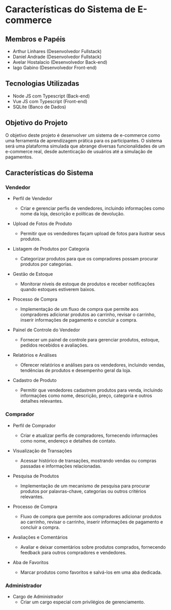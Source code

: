 # Características do Sistema de E-commerce

## Membros e Papéis
- Arthur Linhares (Desenvolvedor Fullstack)
- Daniel Andrade (Desenvolvedor Fullstack)
- Avelar Hostalacio (Desenvolvedor Back-end)
- Iago Gabino (Desenvolvedor Front-end)

## Tecnologias Utilizadas
- Node JS com Typescript (Back-end)
- Vue JS com Typescript (Front-end)
- SQLite (Banco de Dados)

## Objetivo do Projeto
O objetivo deste projeto é desenvolver um sistema de e-commerce como uma ferramenta de aprendizagem prática para os participantes. O sistema será uma plataforma simulada que abrange diversas funcionalidades de um e-commerce real, desde autenticação de usuários até a simulação de pagamentos.

## Características do Sistema

### Vendedor

- Perfil de Vendedor
  - Criar e gerenciar perfis de vendedores, incluindo informações como nome da loja, descrição e políticas de devolução.
  
- Upload de Fotos de Produto
  - Permitir que os vendedores façam upload de fotos para ilustrar seus produtos.
  
- Listagem de Produtos por Categoria
  - Categorizar produtos para que os compradores possam procurar produtos por categorias.
  
- Gestão de Estoque
  - Monitorar níveis de estoque de produtos e receber notificações quando estoques estiverem baixos.
  
- Processo de Compra
  - Implementação de um fluxo de compra que permite aos compradores adicionar produtos ao carrinho, revisar o carrinho, inserir informações de pagamento e concluir a compra.
  
- Painel de Controle do Vendedor
  - Fornecer um painel de controle para gerenciar produtos, estoque, pedidos recebidos e avaliações.
  
- Relatórios e Análises
  - Oferecer relatórios e análises para os vendedores, incluindo vendas, tendências de produtos e desempenho geral da loja.
  
- Cadastro de Produto
  - Permitir que vendedores cadastrem produtos para venda, incluindo informações como nome, descrição, preço, categoria e outros detalhes relevantes.

### Comprador

- Perfil de Comprador
  - Criar e atualizar perfis de compradores, fornecendo informações como nome, endereço e detalhes de contato.
  
- Visualização de Transações
  - Acessar histórico de transações, mostrando vendas ou compras passadas e informações relacionadas.
  
- Pesquisa de Produtos
  - Implementação de um mecanismo de pesquisa para procurar produtos por palavras-chave, categorias ou outros critérios relevantes.
  
- Processo de Compra
  - Fluxo de compra que permite aos compradores adicionar produtos ao carrinho, revisar o carrinho, inserir informações de pagamento e concluir a compra.
  
- Avaliações e Comentários
  - Avaliar e deixar comentários sobre produtos comprados, fornecendo feedback para outros compradores e vendedores.
  
- Aba de Favoritos
  - Marcar produtos como favoritos e salvá-los em uma aba dedicada.

### Administrador

- Cargo de Administrador
  - Criar um cargo especial com privilégios de gerenciamento.

